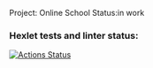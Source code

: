 Project: Online School 
Status:in work
### Hexlet tests and linter status:
[![Actions Status](https://github.com/mnightshade/data-analytics-project-96/actions/workflows/hexlet-check.yml/badge.svg)](https://github.com/mnightshade/data-analytics-project-96/actions)

